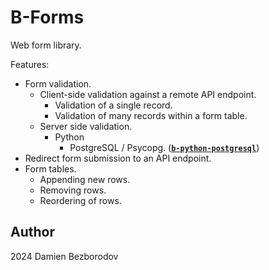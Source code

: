 # B-Forms

Web form library.

Features:

 * Form validation.
   * Client-side validation against a remote API endpoint.
     * Validation of a single record.
     * Validation of many records within a form table.
   * Server side validation.
     * Python
       * PostgreSQL / Psycopg. (**[`b-python-postgresql`](https://github.com/b-forms/b-python-postgresql)**)
 * Redirect form submission to an API endpoint.
 * Form tables.
   * Appending new rows.
   * Removing rows.
   * Reordering of rows.

## Author

2024 Damien Bezborodov
